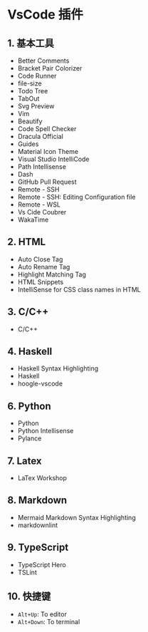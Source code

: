 # VsCode 插件

## 1. 基本工具

+ Better Comments
+ Bracket Pair Colorizer
+ Code Runner
+ file-size
+ Todo Tree
+ TabOut
+ Svg Preview
+ Vim
+ Beautify
+ Code Spell Checker
+ Dracula Official
+ Guides
+ Material Icon Theme
+ Visual Studio IntelliCode
+ Path Intellisense
+ Dash
+ GitHub Pull Request
+ Remote - SSH
+ Remote - SSH: Editing Configuration file
+ Remote - WSL
+ Vs Cide Coubrer
+ WakaTime

## 2. HTML

+ Auto Close Tag
+ Auto Rename Tag
+ Highlight Matching Tag
+ HTML Snippets
+ IntelliSense for CSS class names in HTML

## 3. C/C++

+ C/C++

## 4. Haskell

+ Haskell Syntax Highlighting
+ Haskell
+ hoogle-vscode

## 6. Python

+ Python
+ Python Intellisense
+ Pylance

## 7. Latex

+ LaTex Workshop

## 8. Markdown

+ Mermaid Markdown Syntax Highlighting
+ markdownlint

## 9. TypeScript

+ TypeScript Hero
+ TSLint

## 10. 快捷键

+ `Alt+Up`: To editor
+ `Alt+Down`: To terminal
